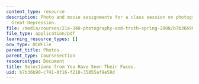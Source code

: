 ```yaml
---
content_type: resource
description: Photo and movie assignments for a class session on photographing the
  Great Depression.
file: /media/courses/21a-348-photography-and-truth-spring-2008/b7b36b90c7418f16f21835855af9e58d_MIT21A_348S08_faces.pdf
file_type: application/pdf
learning_resource_types: []
ocw_type: OCWFile
parent_title: Photos
parent_type: CourseSection
resourcetype: Document
title: Selections from You Have Seen Their Faces.
uid: b7b36b90-c741-8f16-f218-35855af9e58d
---
```

